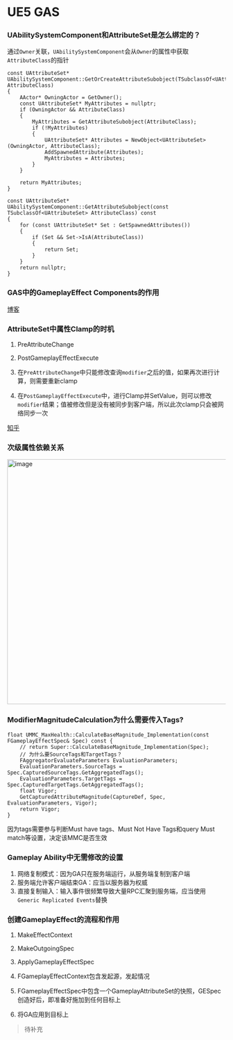 # UE5 GAS

### UAbilitySystemComponent和AttributeSet是怎么绑定的？

通过``Owner``关联，``UAbilitySystemComponent``会从``Owner``的属性中获取``AttributeClass``的指针
```
const UAttributeSet* UAbilitySystemComponent::GetOrCreateAttributeSubobject(TSubclassOf<UAttributeSet> AttributeClass)
{
	AActor* OwningActor = GetOwner();
	const UAttributeSet* MyAttributes = nullptr;
	if (OwningActor && AttributeClass)
	{
		MyAttributes = GetAttributeSubobject(AttributeClass);
		if (!MyAttributes)
		{
			UAttributeSet* Attributes = NewObject<UAttributeSet>(OwningActor, AttributeClass);
			AddSpawnedAttribute(Attributes);
			MyAttributes = Attributes;
		}
	}

	return MyAttributes;
}

const UAttributeSet* UAbilitySystemComponent::GetAttributeSubobject(const TSubclassOf<UAttributeSet> AttributeClass) const
{
	for (const UAttributeSet* Set : GetSpawnedAttributes())
	{
		if (Set && Set->IsA(AttributeClass))
		{
			return Set;
		}
	}
	return nullptr;
}
```

### GAS中的GameplayEffect Components的作用

[博客](https://www.quodsoler.com/blog/how-to-use-gameplay-effect-components-in-unreal-engine-5)


### AttributeSet中属性Clamp的时机

1. PreAttributeChange
2. PostGameplayEffectExecute

1. 在``PreAttributeChange``中只能修改查询``modifier``之后的值，如果再次进行计算，则需要重新clamp
2. 在``PostGameplayEffectExecute``中，进行Clamp并SetValue，则可以修改``modifier``结果；值被修改但是没有被同步到客户端，所以此次clamp只会被网络同步一次

[知乎](https://zhuanlan.zhihu.com/p/464303056)

### 次级属性依赖关系

<img width="1177" height="564" alt="image" src="https://github.com/user-attachments/assets/aa1d17e2-e375-413a-b993-b852185c4473" />

### ModifierMagnitudeCalculation为什么需要传入Tags?

```
float UMMC_MaxHealth::CalculateBaseMagnitude_Implementation(const FGameplayEffectSpec& Spec) const {
	// return Super::CalculateBaseMagnitude_Implementation(Spec);
	// 为什么要SourceTags和TargetTags？
	FAggregatorEvaluateParameters EvaluationParameters;
	EvaluationParameters.SourceTags = Spec.CapturedSourceTags.GetAggregatedTags();
	EvaluationParameters.TargetTags = Spec.CapturedTargetTags.GetAggregatedTags();
	float Vigor;
	GetCapturedAttributeMagnitude(CaptureDef, Spec, EvaluationParameters, Vigor);
	return Vigor;
}
```

因为tags需要参与判断Must have tags、Must Not Have Tags和query Must match等设置，决定该MMC是否生效

### Gameplay Ability中无需修改的设置

1. 网络复制模式：因为GA只在服务端运行，从服务端复制到客户端
2. 服务端允许客户端结束GA：应当以服务器为权威
3. 直接复制输入：输入事件很频繁导致大量RPC汇聚到服务端，应当使用``Generic Replicated Events``替换

### 创建GameplayEffect的流程和作用

1.  MakeEffectContext
2.  MakeOutgoingSpec
3.  ApplyGameplayEffectSpec

1. FGameplayEffectContext包含发起源，发起情况
2. FGameplayEffectSpec中包含一个GameplayAttributeSet的快照，GESpec创造好后，即准备好施加到任何目标上
3. 将GA应用到目标上


> 待补充
